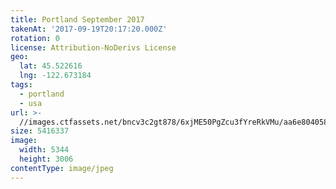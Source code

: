 ```yaml
---
title: Portland September 2017
takenAt: '2017-09-19T20:17:20.000Z'
rotation: 0
license: Attribution-NoDerivs License
geo:
  lat: 45.522616
  lng: -122.673184
tags:
  - portland
  - usa
url: >-
  //images.ctfassets.net/bncv3c2gt878/6xjME50PgZcu3fYreRkVMu/aa6e804058b6b725d9300b7daebc6313/portland-september-2017_37459560945_o
size: 5416337
image:
  width: 5344
  height: 3006
contentType: image/jpeg
---
```


